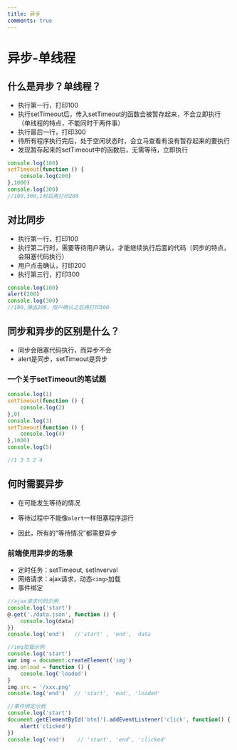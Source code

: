 ```yaml
---
title: 异步
comments: true
---
```

# 异步-单线程

## 什么是异步？单线程？

- 执行第一行，打印100
- 执行setTimeout后，传入setTimeout的函数会被暂存起来，不会立即执行（单线程的特点，不能同时干两件事）
- 执行最后一行，打印300
- 待所有程序执行完后，处于空闲状态时，会立马查看有没有暂存起来的要执行
- 发现暂存起来的setTimeout中的函数后，无需等待，立即执行

```js
console.log(100)
setTimeout(function () {
    console.log(200)
},1000)
console.log(300)
//100,300,1秒后再打印200
```

## 对比同步

- 执行第一行，打印100
- 执行第二行时，需要等待用户确认，才能继续执行后面的代码（同步的特点，会阻塞代码执行）
- 用户点击确认，打印200
- 执行第三行，打印300

```js
console.log(100)
alert(200)
console.log(300)
//100,弹出200，用户确认之后再打印300
```

## 同步和异步的区别是什么？

- 同步会阻塞代码执行，而异步不会
- alert是同步，setTimeout是异步

### 一个关于setTimeout的笔试题

  ```js
  console.log(1)
  setTimeout(function () {
      console.log(2)
  },0)
  console.log(3)
  setTimeout(function () {
      console.log(4)
  },1000)
  console.log(5)
  
  //1 3 5 2 4
  ```

## 何时需要异步

- 在可能发生等待的情况

- 等待过程中不能像`alert`一样阻塞程序运行

- 因此，所有的“等待情况”都需要异步

### 前端使用异步的场景

- 定时任务：setTimeout, setInverval
- 网络请求：ajax请求，动态`<img>`加载
- 事件绑定

```js
//ajax请求代码示例
console.log('start')
@.get('./data.json', function () {
    console.log(data)
})
console.log('end')   //'start' , 'end',  data

//img加载示例
console.log('start')
var img = document.createElement('img')
img.onload = function () {
    console.log('loaded')
}
img.src = '/xxx.png'
console.log('end')   // 'start', 'end', 'loaded'

//事件绑定示例
console.log('start')
document.getElementById('btn1').addEventListener('click', function() {
    alert('clicked')
})
console.log('end')    // 'start', 'end', 'clicked'
```


